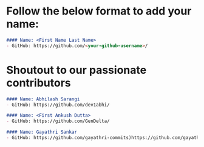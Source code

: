 # Follow the below format to add your name:

<!---copy from line 4 till line 7--->
```markdown
#### Name: <First Name Last Name>
- GitHub: https://github.com/<your-github-username>/
```

# Shoutout to our passionate contributors

```markdown
#### Name: Abhilash Sarangi
- GitHub: https://github.com/dev1abhi/
```

```markdown
#### Name: <First Ankush Dutta>
- GitHub: https://github.com/GenDelta/
```

```markdown
#### Name: Gayathri Sankar
- GitHub: https://github.com/gayathri-commits)https://github.com/gayathri-commits
```
